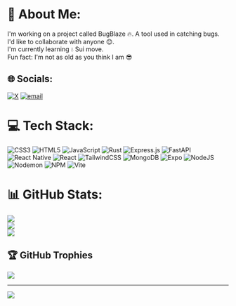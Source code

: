 # 💫 About Me:
I'm working on a project called BugBlaze 🔥. A tool used in catching bugs.<br>I'd like to collaborate with anyone 😊.<br>I'm currently learning 💧 Sui move.<br>Fun fact: I'm not as old as you think I am 😎


## 🌐 Socials:
[![X](https://img.shields.io/badge/X-black.svg?logo=X&logoColor=white)](https://x.com/@Lil_Prince_1218) [![email](https://img.shields.io/badge/Email-D14836?logo=gmail&logoColor=white)](mailto:matthewmicheal2023@gmail.com) 

# 💻 Tech Stack:
![CSS3](https://img.shields.io/badge/css3-%231572B6.svg?style=for-the-badge&logo=css3&logoColor=white) ![HTML5](https://img.shields.io/badge/html5-%23E34F26.svg?style=for-the-badge&logo=html5&logoColor=white) ![JavaScript](https://img.shields.io/badge/javascript-%23323330.svg?style=for-the-badge&logo=javascript&logoColor=%23F7DF1E) ![Rust](https://img.shields.io/badge/rust-%23000000.svg?style=for-the-badge&logo=rust&logoColor=white) ![Express.js](https://img.shields.io/badge/express.js-%23404d59.svg?style=for-the-badge&logo=express&logoColor=%2361DAFB) ![FastAPI](https://img.shields.io/badge/FastAPI-005571?style=for-the-badge&logo=fastapi) ![React Native](https://img.shields.io/badge/react_native-%2320232a.svg?style=for-the-badge&logo=react&logoColor=%2361DAFB) ![React](https://img.shields.io/badge/react-%2320232a.svg?style=for-the-badge&logo=react&logoColor=%2361DAFB) ![TailwindCSS](https://img.shields.io/badge/tailwindcss-%2338B2AC.svg?style=for-the-badge&logo=tailwind-css&logoColor=white) ![MongoDB](https://img.shields.io/badge/MongoDB-%234ea94b.svg?style=for-the-badge&logo=mongodb&logoColor=white) ![Expo](https://img.shields.io/badge/expo-1C1E24?style=for-the-badge&logo=expo&logoColor=#D04A37) ![NodeJS](https://img.shields.io/badge/node.js-6DA55F?style=for-the-badge&logo=node.js&logoColor=white) ![Nodemon](https://img.shields.io/badge/NODEMON-%23323330.svg?style=for-the-badge&logo=nodemon&logoColor=%BBDEAD) ![NPM](https://img.shields.io/badge/NPM-%23CB3837.svg?style=for-the-badge&logo=npm&logoColor=white) ![Vite](https://img.shields.io/badge/vite-%23646CFF.svg?style=for-the-badge&logo=vite&logoColor=white)
# 📊 GitHub Stats:
![](https://github-readme-stats.vercel.app/api?username=MatthewTheCoder1218&theme=dark&hide_border=false&include_all_commits=false&count_private=false)<br/>
![](https://nirzak-streak-stats.vercel.app/?user=MatthewTheCoder1218&theme=dark&hide_border=false)<br/>
![](https://github-readme-stats.vercel.app/api/top-langs/?username=MatthewTheCoder1218&theme=dark&hide_border=false&include_all_commits=false&count_private=false&layout=compact)

## 🏆 GitHub Trophies
![](https://github-profile-trophy.vercel.app/?username=MatthewTheCoder1218&theme=radical&no-frame=false&no-bg=true&margin-w=4)

---
[![](https://visitcount.itsvg.in/api?id=MatthewTheCoder1218&icon=0&color=0)](https://visitcount.itsvg.in)
